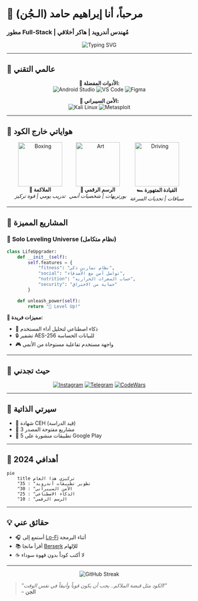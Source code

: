# 🚀 مرحباً، أنا إبراهيم حامد (الـجُن) 
### **مطور Full-Stack | مُهندس أندرويد | هاكر أخلاقي**
<div align="center">
  <img src="https://readme-typing-svg.demolab.com?font=Fira+Code&pause=1000&color=22D3F7&width=435&lines=مُبرمِجٌ+بِقبضَةِ+مُلاكمٍ؛+فَنّانٌ+بِروحِ+مُتهوّر!" alt="Typing SVG" />
</div>

---

## 🌟 **عالمي التقني**
<div align="center">
  
**🧰 الأدوات المفضلة:**  
![Android Studio](https://img.shields.io/badge/Android_Studio-3DDC84?style=for-the-badge&logo=android-studio&logoColor=white)
![VS Code](https://img.shields.io/badge/VSCode-007ACC?style=for-the-badge&logo=visual-studio-code&logoColor=white)
![Figma](https://img.shields.io/badge/Figma-F24E1E?style=for-the-badge&logo=figma&logoColor=white)

**🔐 الأمن السيبراني:**  
![Kali Linux](https://img.shields.io/badge/Kali_Linux-557C94?style=for-the-badge&logo=kali-linux&logoColor=white)
![Metasploit](https://img.shields.io/badge/Metasploit-FF0000?style=for-the-badge&logo=metasploit&logoColor=white)

</div>

---

## 🎨 **هواياتي خارج الكود**
<div align="center" style="display: flex; justify-content: center; gap: 10px; flex-wrap: wrap;">

<div style="text-align: center;">
  <img src="https://media.giphy.com/media/l0HU7jj0ivEFyZIA0/giphy.gif" width="120" alt="Boxing"><br>
  <strong>🥊 الملاكمة</strong><br>
  <em>تدريب يومي | قوة تركيز</em>
</div>

<div style="text-align: center;">
  <img src="https://media.giphy.com/media/xT1XH3ij7qT0OA5Gdy/giphy.gif" width="120" alt="Art"><br>
  <strong>🎨 الرسم الرقمي</strong><br>
  <em>بورتريهات | شخصيات أنمي</em>
</div>

<div style="text-align: center;">
  <img src="https://media.giphy.com/media/3o7TKSjRrfIPjeiVyM/giphy.gif" width="120" alt="Driving"><br>
  <strong>🏎️ القيادة المتهورة</strong><br>
  <em>سباقات | تحديات السرعة</em>
</div>

</div>

---

## 💎 **المشاريع المميزة**
### 🔮 **Solo Leveling Universe (نظام متكامل)**
```python
class LifeUpgrader:
    def __init__(self):
        self.features = {
            "fitness": "نظام تمارين ذكي",
            "social": "تواصل آمن مع الأصدقاء",
            "nutrition": "حساب السعرات الحرارية",
            "security": "حماية من الاختراق"
        }
    
    def unleash_power(self):
        return "🚀 Level Up!"
```

**📌 مميزات فريدة:**
- 🧠 ذكاء اصطناعي لتحليل أداء المستخدم
- 🔒 تشفير AES-256 للبيانات الحساسة
- 🎮 واجهة مستخدم تفاعلية مستوحاة من الأنمي

---

## 📡 **حيث تجدني**
<div align="center">

[![Instagram](https://img.shields.io/badge/📸_Instagram-E4405F?style=for-the-badge&logo=instagram&logoColor=white)](https://instagram.com/yourusername)
[![Telegram](https://img.shields.io/badge/📨_Telegram-26A5E4?style=for-the-badge&logo=telegram&logoColor=white)](https://t.me/yourusername)
[![CodeWars](https://img.shields.io/badge/⚔️_CodeWars-B1361E?style=for-the-badge&logo=codewars&logoColor=white)](https://codewars.com/users/yourusername)

</div>

---

## 📜 **سيرتي الذاتية**
- 🏅 شهادة CEH (قيد الدراسة)
- 🥇 3 مشاريع مفتوحة المصدر
- 📱 5 تطبيقات منشورة على Google Play

---

## 🎯 **أهدافي 2024**
```mermaid
pie 
    title تركيزي هذا العام
    "تطوير تطبيقات أندرويد" : 35
    "الأمن السيبراني" : 30
    "الذكاء الاصطناعي" : 25
    "الرسم الرقمي" : 10
```

---

## 💡 **حقائق عني**
- 🎧 أستمع إلى [Lo-Fi](https://open.spotify.com/playlist/37i9dQZF1DXcBWIGoYBM5M) أثناء البرمجة
- 📚 أقرأ مانجا [Berserk](https://berserk.fandom.com/) للإلهام
- ☕ لا أكتب كوداً بدون قهوة سوداء

---

<div align="center">
  
![GitHub Streak](https://streak-stats.demolab.com?user=YourUsername&theme=radical&hide_border=true)
  
</div>

> _"الكود مثل قبضة الملاكم.. يجب أن يكون قوياً وأنيقاً في نفس الوقت!"_  
> – **الجن**
